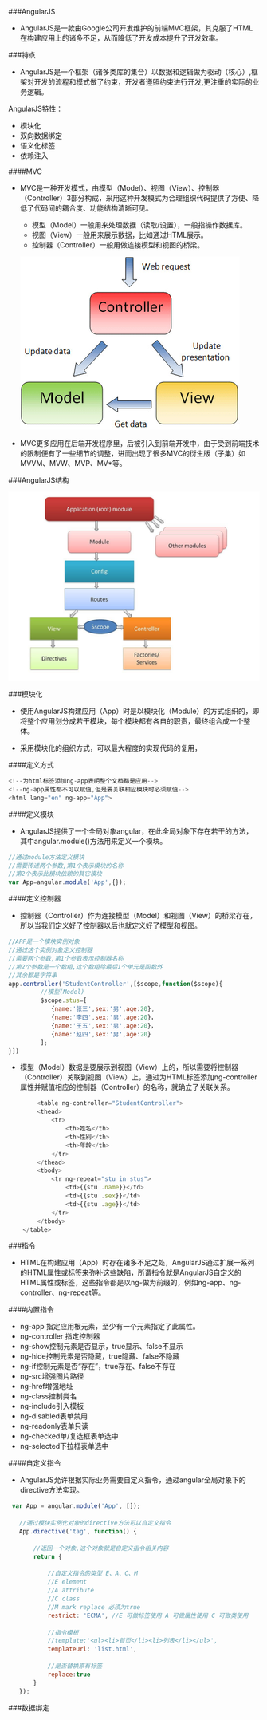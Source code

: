 ###AngularJS

 * AngularJS是一款由Google公司开发维护的前端MVC框架，其克服了HTML在构建应用上的诸多不足，从而降低了开发成本提升了开发效率。
 
###特点
 
 * AngularJS是一个框架（诸多类库的集合）以数据和逻辑做为驱动（核心）,框架对开发的流程和模式做了约束，开发者遵照约束进行开发,更注重的实际的业务逻辑。

 
AngularJS特性：
  
 * 模块化
 * 双向数据绑定
 * 语义化标签
 * 依赖注入
 
####MVC
 
 * MVC是一种开发模式，由模型（Model）、视图（View）、控制器（Controller）3部分构成，采用这种开发模式为合理组织代码提供了方便、降低了代码间的耦合度、功能结构清晰可见。
 
   * 模型（Model）一般用来处理数据（读取/设置），一般指操作数据库。
   * 视图（View）一般用来展示数据，比如通过HTML展示。
   * 控制器（Controller）一般用做连接模型和视图的桥梁。
   
    ![](/assets/MVC.gif)
    
* MVC更多应用在后端开发程序里，后被引入到前端开发中，由于受到前端技术的限制便有了一些细节的调整，进而出现了很多MVC的衍生版（子集）如MVVM、MVW、MVP、MV*等。

###AngularJS结构

![](/assets/AngularJS结构.jpg)


###模块化
 
* 使用AngularJS构建应用（App）时是以模块化（Module）的方式组织的，即将整个应用划分成若干模块，每个模块都有各自的职责，最终组合成一个整体。

* 采用模块化的组织方式，可以最大程度的实现代码的复用，

####定义方式

 ```js
<!--为html标签添加ng-app表明整个文档都是应用-->
<!--ng-app属性都不可以赋值,但是要关联相应模块时必须赋值-->
<html lang="en" ng-app="App">
```

####定义模块
 * AngularJS提供了一个全局对象angular，在此全局对象下存在若干的方法，其中angular.module()方法用来定义一个模块。
 
 ```js
//通过module方法定义模块
//需要传递两个参数,第1个表示模块的名称
//第2个表示此模块依赖的其它模块
var App=angular.module('App',{});
```

####定义控制器

 * 控制器（Controller）作为连接模型（Model）和视图（View）的桥梁存在，所以当我们定义好了控制器以后也就定义好了模型和视图。
 
 ```js
 //APP是一个模块实例对象
 //通过这个实例对象定义控制器
 //需要两个参数,第1个参数表示控制器名称
 //第2个参数是一个数组,这个数组除最后1个单元是函数外
 //其余都是字符串
 app.controller('StudentController',[$scope,function($scope){
          //模型(Model)
          $scope.stus=[
             {name:'张三',sex:'男',age:20},
             {name:'李四',sex:'男',age:20}，
             {name:'王五',sex:'男',age:20}，
             {name:'赵四',sex:'男',age:20}
          ];
 }])
 ```
 
 * 模型（Model）数据是要展示到视图（View）上的，所以需要将控制器（Controller）关联到视图（View）上，通过为HTML标签添加ng-controller属性并赋值相应的控制器（Controller）的名称，就确立了关联关系。

```js
        <table ng-controller="StudentController">
		<thead>
			<tr>
				<th>姓名</th>
				<th>性别</th>
				<th>年龄</th>
			</tr>
		</thead>
		<tbody>
			<tr ng-repeat="stu in stus">
				<td>{{stu .name}}</td>
				<td>{{stu .sex}}</td>
				<td>{{stu .age}}</td>
			</tr>
		</tbody>
	</table>
```

###指令

 * HTML在构建应用（App）时存在诸多不足之处，AngularJS通过扩展一系列的HTML属性或标签来弥补这些缺陷，所谓指令就是AngularJS自定义的HTML属性或标签，这些指令都是以ng-做为前缀的，例如ng-app、ng-controller、ng-repeat等。
 
####内置指令

* ng-app 指定应用根元素，至少有一个元素指定了此属性。
* ng-controller 指定控制器
* ng-show控制元素是否显示，true显示、false不显示
* ng-hide控制元素是否隐藏，true隐藏、false不隐藏
* ng-if控制元素是否“存在”，true存在、false不存在
* ng-src增强图片路径
* ng-href增强地址
* ng-class控制类名
* ng-include引入模板
* ng-disabled表单禁用
* ng-readonly表单只读
* ng-checked单/复选框表单选中
* ng-selected下拉框表单选中

####自定义指令
 
 * AngularJS允许根据实际业务需要自定义指令，通过angular全局对象下的directive方法实现。
 
 ```js
  var App = angular.module('App', []);

    //通过模块实例化对象的directive方法可以自定义指令
    App.directive('tag', function() {

        //返回一个对象,这个对象就是自定义指令相关内容
        return {
        
            //自定义指令的类型 E、A、C、M
            //E element
            //A attribute
            //C class
            //M mark replace 必须为true
            restrict: 'ECMA', //E 可做标签使用 A 可做属性使用 C 可做类使用
            
            //指令模板
            //template:'<ul><li>首页</li><li>列表</li></ul>',
            templateUrl: 'list.html',
            
            //是否替换原有标签
            replace:true
        }
    });
 
 ```
###数据绑定
